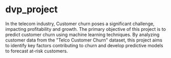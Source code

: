 # dvp_project
In the telecom industry, Customer churn poses a significant challenge, impacting profitability and growth. The primary objective of this project is to predict customer churn using machine learning techniques. By analyzing customer data from the "Telco Customer Churn" dataset, this project aims to identify key factors contributing to churn and develop predictive models to forecast at-risk customers.
